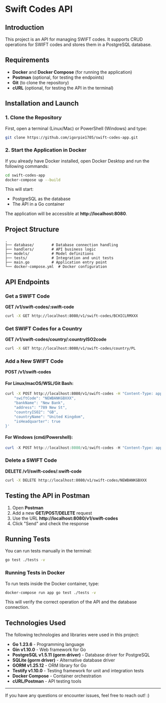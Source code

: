 # Swift Codes API

## Introduction  
This project is an API for managing SWIFT codes. It supports CRUD operations for SWIFT codes and stores them in a PostgreSQL database.

## Requirements  
- **Docker** and **Docker Compose** (for running the application)  
- **Postman** (optional, for testing the endpoints)  
- **Git** (to clone the repository)  
- **cURL** (optional, for testing the API in the terminal)

## Installation and Launch  
### 1. Clone the Repository  
First, open a terminal (Linux/Mac) or PowerShell (Windows) and type:
```sh
git clone https://github.com/igorpie1705/swift-codes-app.git
```

### 2. Start the Application in Docker  
If you already have Docker installed, open Docker Desktop and run the following commands:
```sh
cd swift-codes-app
docker-compose up --build
```
This will start:  
- PostgreSQL as the database  
- The API in a Go container  

The application will be accessible at **http://localhost:8080**.

## Project Structure
```
.
├── database/        # Database connection handling  
├── handlers/        # API business logic  
├── models/          # Model definitions  
├── tests/           # Integration and unit tests  
├── main.go          # Application entry point  
└── docker-compose.yml  # Docker configuration  
```

## API Endpoints  

### Get a SWIFT Code  
**GET /v1/swift-codes/:swift-code**
```sh
curl -X GET http://localhost:8080/v1/swift-codes/BCHICLRMXXX
```

### Get SWIFT Codes for a Country  
**GET /v1/swift-codes/country/:countryISO2code**
```sh
curl -X GET http://localhost:8080/v1/swift-codes/country/PL
```

### Add a New SWIFT Code  
**POST /v1/swift-codes**  

#### **For Linux/macOS/WSL/Git Bash:**  
```sh
curl -X POST http://localhost:8080/v1/swift-codes -H "Content-Type: application/json" -d '{
    "swiftCode": "NEWBANKGBXXX",
    "bankName": "New Bank",
    "address": "789 New St",
    "countryISO2": "GB",
    "countryName": "United Kingdom",
    "isHeadquarter": true
}'
```

#### **For Windows (cmd/Powershell):**  
```powershell
curl -X POST http://localhost:8080/v1/swift-codes -H "Content-Type: application/json" -d "{ \"swiftCode\": \"NEWBANKGBXXX\", \"bankName\": \"New Bank\", \"address\": \"789 New St\", \"countryISO2\": \"GB\", \"countryName\": \"United Kingdom\", \"isHeadquarter\": true }"
```

### Delete a SWIFT Code  
**DELETE /v1/swift-codes/:swift-code**
```sh
curl -X DELETE http://localhost:8080/v1/swift-codes/NEWBANKGBXXX
```

## Testing the API in Postman  
1. Open **Postman**  
2. Add a new **GET/POST/DELETE** request  
3. Use the URL **http://localhost:8080/v1/swift-codes**  
4. Click "Send" and check the response  

## Running Tests  
You can run tests manually in the terminal:
```sh
go test ./tests -v
```

### Running Tests in Docker  
To run tests inside the Docker container, type:
```sh
docker-compose run app go test ./tests -v
```
This will verify the correct operation of the API and the database connection.

## Technologies Used  
The following technologies and libraries were used in this project:  

- **Go 1.23.6** - Programming language  
- **Gin v1.10.0** - Web framework for Go  
- **PostgreSQL v1.5.11 (gorm driver)** - Database driver for PostgreSQL  
- **SQLite (gorm driver)** - Alternative database driver  
- **GORM v1.25.12** - ORM library for Go  
- **Testify v1.10.0** - Testing framework for unit and integration tests  
- **Docker Compose** - Container orchestration  
- **cURL/Postman** - API testing tools  

---

If you have any questions or encounter issues, feel free to reach out! :)
